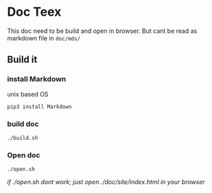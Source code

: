 # Doc Teex

This doc need to be build and open in browser.
But cant be read as markdown file in `doc/mds/`

## Build it

### install Markdown
unix based OS 
```
pip3 install Markdown
```


### build doc
```
./build.sh
```

### Open doc
```
./open.sh
```
_if ./open.sh dont work; just open ./doc/site/index.html in your browser_





